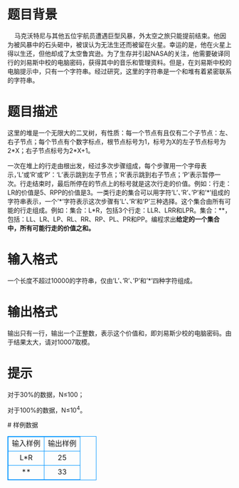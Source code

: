 # 

 
 # 题目背景 
<p>&nbsp;&nbsp;&nbsp;&nbsp;马克沃特尼与其他五位宇航员遭遇巨型风暴，外太空之旅只能提前结束。他因为被风暴中的石头砸中，被误认为无法生还而被留在火星。幸运的是，他在火星上得以生还，但他却成了太空鲁宾逊。为了生存并引起NASA的关注，他需要破译同行的刘易斯中校的电脑密码，获得其中的音乐和管理资料。但是，在刘易斯中校的电脑提示中，只有一个字符串。经过研究，这里的字符串是一个和堆有着紧密联系的字符串。</p> 

 
 # 题目描述 
<p>这里的堆是一个无限大的二叉树，有性质：每一个节点有且仅有二个子节点：左、右子节点；每个节点有个数字标点，根节点标号为1，标号为X的左子节点标号为2*X；右子节点标号为2*X+1。</p>

<p>一次在堆上的行走由根出发，经过多次步骤组成，每个步骤用一个字母表示，&rsquo;L&rsquo;或&rsquo;R&rsquo;或&rsquo;P&rsquo;：&lsquo;L&rsquo;表示跳到左子节点；&rsquo;R&rsquo;表示跳到右子节点；&rsquo;P&rsquo;表示暂停一次。行走结束时，最后所停在的节点上的标号就是这次行走的价值。例如：行走：LR的价值是5、RPP的价值是3。一类行走的集合可以用字符&rsquo;L&rsquo;、&rsquo;R&rsquo;、&rsquo;P&rsquo;和&rsquo;*&rsquo;组成的字符串表示，一个&rsquo;*&rsquo;字符表示这次步骤有&rsquo;L&rsquo;、&rsquo;R&rsquo;和&rsquo;P&rsquo;三种选择。这个集合由所有可能的行走组成。例如：集合：L*R，包括3个行走：LLR、LRR和LPR。集合：**，包括：LL、LR、LP、RL、RR、RP、PL、PR和PP。编程求出<strong>给定的一个集合中，所有可能行走的价值之和。</strong></p> 

 
 # 输入格式 
<p>一个长度不超过10000的字符串，仅由&rsquo;L&rsquo;、&rsquo;R&rsquo;、&rsquo;P&rsquo;和&rsquo;*&rsquo;四种字符组成。</p> 

 
 # 输出格式 
<p>输出只有一行，输出一个正整数，表示这个价值和，即刘易斯少校的电脑密码。由于结果太大，请对10007取模。</p> 

 
 # 提示 
<p>对于30%的数据，N&le;100；</p>

<p>对于100%的数据，N&le;10<sup>4</sup>。</p> 
# 样例数据
<style>
        table,table tr th, table tr td { border:1px solid #0094ff; }
        table { width: 200px; min-height: 25px; line-height: 25px; text-align: center; border-collapse: collapse;}   
    </style>
<table>
	<tr>
		<td>输入样例</td>
		<td>输出样例</td>
	</tr>
<tr><td>L*R</td><td>25</td></tr><tr><td>**</td><td>33</td></tr></table>

